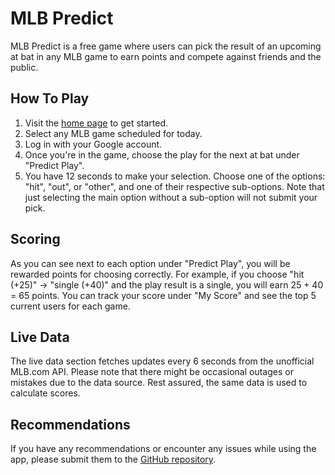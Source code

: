 # MLB Predict

MLB Predict is a free game where users can pick the result of an upcoming at bat in any MLB game to earn points and compete against friends and the public.

## How To Play

1. Visit the [home page](https://mlb-predict-19054.firebaseapp.com) to get started.
2. Select any MLB game scheduled for today.
3. Log in with your Google account.
4. Once you're in the game, choose the play for the next at bat under "Predict Play".
5. You have 12 seconds to make your selection. Choose one of the options: "hit", "out", or "other", and one of their respective sub-options. Note that just selecting the main option without a sub-option will not submit your pick.

## Scoring

As you can see next to each option under "Predict Play", you will be rewarded points for choosing correctly. For example, if you choose "hit (+25)" -> "single (+40)" and the play result is a single, you will earn 25 + 40 = 65 points. You can track your score under "My Score" and see the top 5 current users for each game.

## Live Data

The live data section fetches updates every 6 seconds from the unofficial MLB.com API. Please note that there might be occasional outages or mistakes due to the data source. Rest assured, the same data is used to calculate scores.

## Recommendations

If you have any recommendations or encounter any issues while using the app, please submit them to the [GitHub repository](https://github.com/wsuppiger/mlb-predict/issues).
